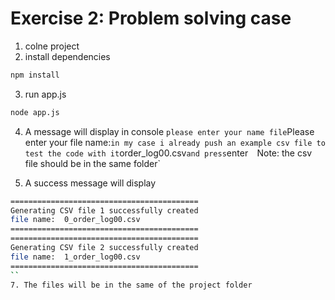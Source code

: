 # Exercise 2: Problem solving case
1. colne project
2. install dependencies
```sh
npm install
```
3. run app.js
```sh
node app.js
```
4. A message will display in console `please enter your name file`Please enter your file name:` in my case i already push an example csv file to test the code with it `order_log00.csv` and press `enter` 
`Note: the csv file should be in the same folder`

6. A success message will display 
```sh
==========================================
Generating CSV file 1 successfully created
file name:  0_order_log00.csv
==========================================   
==========================================   
Generating CSV file 2 successfully created   
file name:  1_order_log00.csv
========================================== 
``
7. The files will be in the same of the project folder
